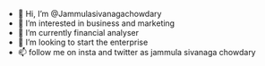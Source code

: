 - 👋 Hi, I’m @Jammulasivanagachowdary
- 👀 I’m interested in business and marketing
- 🌱 I’m currently financial analyser
- 💞️ I’m looking to start the enterprise
- 📫 follow me on insta and twitter as jammula sivanaga chowdary
<!---
Jammulasivanagachowdary/Jammulasivanagachowdary is a ✨ special ✨ repository because its `README.md` (this file) appears on your GitHub profile.
You can click the Preview link to take a look at your changes.
--->
